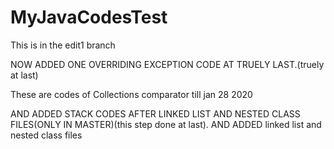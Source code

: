 # MyJavaCodesTest
This is in the edit1 branch

NOW ADDED ONE OVERRIDING EXCEPTION CODE AT TRUELY LAST.(truely at last)

These are codes of Collections comparator till jan 28 2020

AND ADDED STACK CODES AFTER LINKED LIST AND NESTED CLASS FILES(ONLY IN MASTER)(this step done at last).
AND ADDED linked list and nested class files


